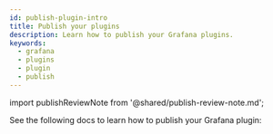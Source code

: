 ```yaml
---
id: publish-plugin-intro
title: Publish your plugins 
description: Learn how to publish your Grafana plugins.
keywords:
  - grafana
  - plugins
  - plugin
  - publish
---
```


import publishReviewNote from '@shared/publish-review-note.md';

<publishReviewNote />

See the following docs to learn how to publish your Grafana plugin:

<DocLinkList />
